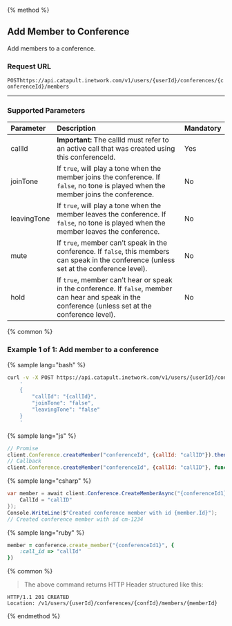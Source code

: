 {% method %}

## Add Member to Conference
Add members to a conference.

### Request URL

<code class="post">POST</code>`https://api.catapult.inetwork.com/v1/users/{userId}/conferences/{conferenceId}/members`

---

### Supported Parameters
| Parameter   | Description                                                                                                                                            | Mandatory |
|:------------|:-------------------------------------------------------------------------------------------------------------------------------------------------------|:----------|
| callId      | **Important:** The callId must refer to an active call that was created using this conferenceId.                                                       | Yes       |
| joinTone    | If `true`, will play a tone when the member joins the conference. If `false`, no tone is played when the member joins the conference.                  | No        |
| leavingTone | If `true`, will play a tone when the member leaves the conference. If `false`, no tone is played when the member leaves the conference.                | No        |
| mute        | If `true`, member can’t speak in the conference. If `false`, this members can speak in the conference (unless set at the conference level).            | No        |
| hold        | If `true`, member can’t hear or speak in the conference. If `false`, member can hear and speak in the conference (unless set at the conference level). | No        |

{% common %}

### Example 1 of 1: Add member to a conference

{% sample lang="bash" %}

```bash
curl -v -X POST https://api.catapult.inetwork.com/v1/users/{userId}/conferences/{conferenceId}/members -u {token}:{secret} -H "Content-type: application/json" 	-d
    '
	{
		"callId": "{callId}",
		"joinTone": "false",
		"leavingTone": "false"
	}
    '
```

{% sample lang="js" %}

```js
// Promise
client.Conference.createMember("conferenceId", {callId: "callID"}).then(function(member){});
// Callback
client.Conference.createMember("conferenceId", {callId: "callID"}, function(err, member){});
```

{% sample lang="csharp" %}

```csharp
var member = await client.Conference.CreateMemberAsync("{conferenceId1}", new CreateConferenceMemberData {
	CallId = "callID"
});
Console.WriteLine($"Created conference member with id {member.Id}");
// Created conference member with id cm-1234
```

{% sample lang="ruby" %}

```ruby
member = conference.create_member("{conferenceId1}", {
	:call_id => "callId"
})
```

{% common %}

> The above command returns HTTP Header structured like this:

```
HTTP/1.1 201 CREATED
Location: /v1/users/{userId}/conferences/{confId}/members/{memberId}
```
{% endmethod %}
